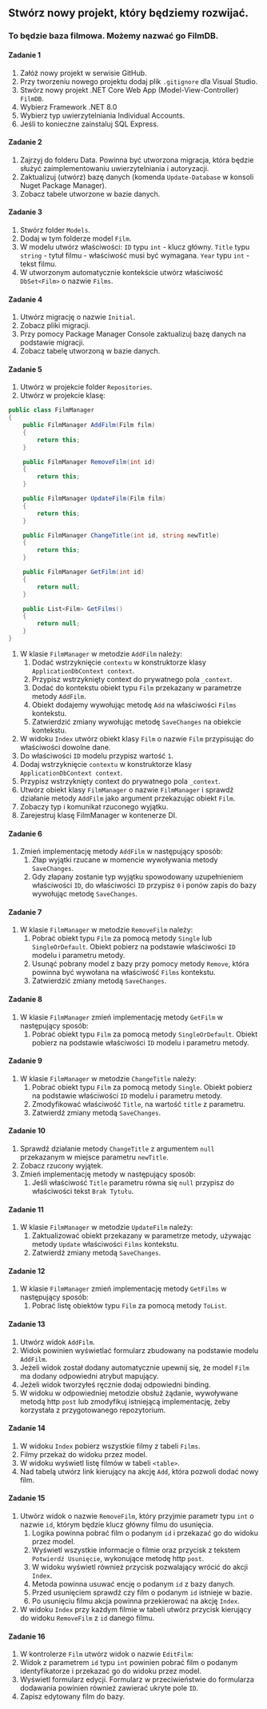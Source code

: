 ## Stwórz nowy  projekt, który będziemy rozwijać. 

### To będzie baza filmowa. Możemy nazwać go FilmDB.

####  Zadanie 1
 
1. Załóż nowy projekt w serwisie GitHub.
1. Przy tworzeniu nowego projektu dodaj plik `.gitignore` dla Visual Studio.
1. Stwórz nowy projekt .NET Core Web App (Model-View-Controller) `FilmDB`.
1. Wybierz Framework .NET 8.0
1. Wybierz typ uwierzytelniania Individual Accounts.
1. Jeśli to konieczne zainstaluj SQL Express. 

#### Zadanie 2

1. Zajrzyj do folderu Data. Powinna być utworzona migracja, która będzie służyć zaimplementowaniu uwierzytelniania i autoryzacji. 
1. Zaktualizuj (utwórz) bazę danych (komenda `Update-Database` w konsoli Nuget Package Manager).
1. Zobacz tabele utworzone w bazie danych.

#### Zadanie 3
1. Stwórz folder `Models`.
1. Dodaj w tym folderze model `Film`.
1. W modelu utwórz właściwości:
    `ID` typu `int` - klucz główny.
    `Title` typu `string` - tytuł filmu - właściwość musi być wymagana.
    `Year` typu `int` - tekst filmu.
1. W utworzonym automatycznie kontekście utwórz właściwość `DbSet<Film>` o nazwie `Films`.

#### Zadanie 4

1. Utwórz migrację o nazwie `Initial`.
1. Zobacz pliki migracji.
1. Przy pomocy Package Manager Console zaktualizuj bazę danych na podstawie migracji.
1. Zobacz tabelę utworzoną w bazie danych.

#### Zadanie 5

1. Utwórz w projekcie folder `Repositories`.
1. Utwórz w projekcie klasę:
```csharp
public class FilmManager
{
    public FilmManager AddFilm(Film film)
    {
        return this;
    }

    public FilmManager RemoveFilm(int id)
    {
        return this;
    }

    public FilmManager UpdateFilm(Film film)
    {
        return this;
    }

    public FilmManager ChangeTitle(int id, string newTitle)
    {
        return this;
    }

    public FilmManager GetFilm(int id)
    {
        return null;
    }

    public List<Film> GetFilms()
    {
        return null;
    }
}
```
1. W klasie `FilmManager` w metodzie `AddFilm` należy:
    1. Dodać wstrzyknięcie `contextu` w konstruktorze klasy `ApplicationDbContext context`.
	1. Przypisz wstrzyknięty context do prywatnego pola `_context`.
    1. Dodać do kontekstu obiekt typu `Film` przekazany w parametrze metody `AddFilm`.
    1. Obiekt dodajemy wywołując metodę `Add` na właściwości `Films` kontekstu.
    1. Zatwierdzić zmiany wywołując metodę `SaveChanges` na obiekcie kontekstu.
1. W widoku `Index` utwórz obiekt klasy `Film` o nazwie `Film` przypisując do właściwości dowolne dane.
1. Do właściwości `ID` modelu przypisz wartość `1`.
1. Dodaj wstrzyknięcie `contextu` w konstruktorze klasy `ApplicationDbContext context`.
1. Przypisz wstrzyknięty context do prywatnego pola `_context`.
1. Utwórz obiekt klasy `FilmManager` o nazwie `FilmManager` i sprawdź działanie metody `AddFilm` jako argument przekazując obiekt `Film`.
1. Zobaczy typ i komunikat rzuconego wyjątku.
1. Zarejestruj klasę FilmManager w kontenerze DI.

#### Zadanie 6

1. Zmień implementację metody `AddFilm` w następujący sposób:
    1. Złap wyjątki rzucane w momencie wywoływania metody `SaveChanges`.
    1. Gdy złapany zostanie typ wyjątku spowodowany uzupełnieniem właściwości `ID`, do właściwości `ID` przypisz `0` i ponów zapis do bazy wywołując metodę `SaveChanges`.

#### Zadanie 7

1. W klasie `FilmManager` w metodzie `RemoveFilm` należy:
    1. Pobrać obiekt typu `Film` za pomocą metody `Single` lub `SingleOrDefault`. Obiekt pobierz na podstawie właściwości `ID` modelu i parametru metody.
    1. Usunąć pobrany model z bazy przy pomocy metody `Remove`, która powinna być wywołana na właściwość `Films` kontekstu.
    1. Zatwierdzić zmiany metodą `SaveChanges`.
	
#### Zadanie 8

1. W klasie `FilmManager` zmień implementację metody `GetFilm` w następujący sposób:
    1. Pobrać obiekt typu `Film` za pomocą metody `SingleOrDefault`. Obiekt pobierz na podstawie właściwości `ID` modelu i parametru metody.
    

#### Zadanie 9
1. W klasie `FilmManager` w metodzie `ChangeTitle` należy:
    1. Pobrać obiekt typu `Film` za pomocą metody `Single`. Obiekt pobierz na podstawie właściwości `ID` modelu i parametru metody.
    1. Zmodyfikować właściwość `Title`, na wartość `title` z parametru.
    1. Zatwierdź zmiany metodą `SaveChanges`.

#### Zadanie 10

1. Sprawdź działanie metody `ChangeTitle` z argumentem `null` przekazanym w miejsce parametru `newTitle`.
1. Zobacz rzucony wyjątek.
1. Zmień implementację metody w następujący sposób:
    1. Jeśli właściwość `Title` parametru równa się `null` przypisz do właściwości tekst `Brak Tytułu`.

#### Zadanie 11

1. W klasie `FilmManager` w metodzie `UpdateFilm` należy:
    1. Zaktualizować obiekt przekazany w parametrze metody, używając metody `Update` właściwości `Films` kontekstu.
    1. Zatwierdź zmiany metodą `SaveChanges`.

#### Zadanie 12

1. W klasie `FilmManager` zmień implementację metody `GetFilms` w następujący sposób:
    1. Pobrać listę obiektów typu `Film` za pomocą metody `ToList`.


#### Zadanie 13

1. Utwórz widok `AddFilm`.
1. Widok powinien wyświetlać formularz zbudowany na podstawie modelu `AddFilm`.
1. Jeżeli widok został dodany automatycznie upewnij się, że model `Film` ma dodany odpowiedni atrybut mapujący.
1. Jeżeli widok tworzyłeś ręcznie dodaj odpowiedni binding.
1. W widoku w odpowiedniej metodzie obsłuż żądanie, wywoływane metodą http `post` lub zmodyfikuj istniejącą implementację, żeby korzystała z przygotowanego repozytorium.

#### Zadanie 14

1. W widoku `Index` pobierz wszystkie filmy z tabeli `Films`.
1. Filmy przekaż do widoku przez model.
1. W widoku wyświetl listę filmów w tabeli `<table>`.
1. Nad tabelą utwórz link kierujący na akcję `Add`, która pozwoli dodać nowy film.

#### Zadanie 15

1. Utwórz widok o nazwie `RemoveFilm`, który przyjmie parametr typu `int` o nazwie `id`, którym będzie klucz główny filmu do usunięcia.
    1. Logika powinna pobrać film o podanym `id` i przekazać go do widoku przez model.
    1. Wyświetl wszystkie informacje o filmie oraz przycisk z tekstem `Potwierdź Usunięcie`, wykonujące metodę http `post`.
    1. W widoku wyświetl również przycisk pozwalający wrócić do akcji `Index`.
    1. Metoda powinna usuwać encję o podanym `id` z bazy danych.
    1. Przed usunięciem sprawdź czy film o podanym `id` istnieje w bazie.
    1. Po usunięciu filmu akcja powinna przekierować na akcję `Index`.
1. W widoku `Index` przy każdym filmie w tabeli utwórz przycisk kierujący do widoku `RemoveFilm` z `id` danego filmu.

#### Zadanie 16

1. W kontrolerze `Film` utwórz widok o nazwie `EditFilm`:
1. Widok z parametrem `id` typu `int` powinien pobrać film o podanym identyfikatorze i przekazać go do widoku przez model.
1. Wyświetl formularz edycji. Formularz w przeciwieństwie do formularza dodawania powinien również zawierać ukryte pole `ID`.
1. Zapisz edytowany film do bazy.